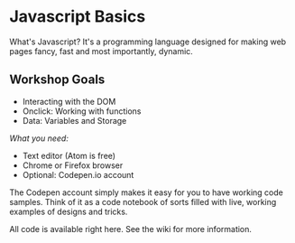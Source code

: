 # Javascript Basics

What's Javascript? It's a programming language designed for making web pages fancy, fast and most importantly, dynamic.

## Workshop Goals
- Interacting with the DOM
- Onclick: Working with functions 
- Data: Variables and Storage

_What you need:_
- Text editor (Atom is free)
- Chrome or Firefox browser
- Optional: Codepen.io account

The Codepen account simply  makes it easy for you to have working code samples. Think of it as a code notebook of sorts filled with live, working examples of designs and tricks.

All code is available right here. See the wiki for more information.